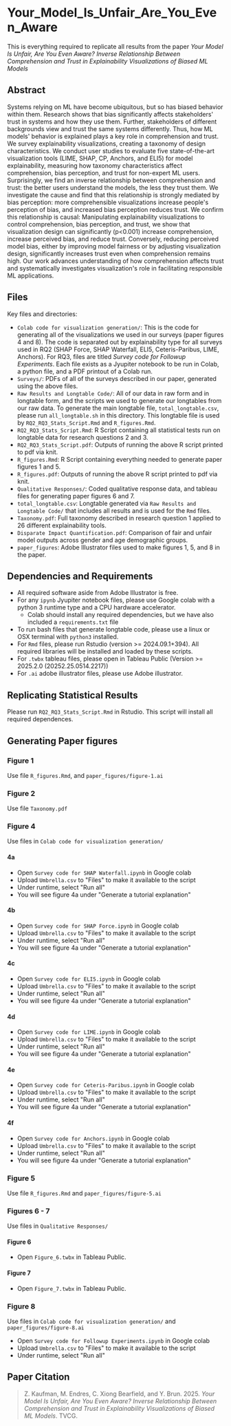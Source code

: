 # Your_Model_Is_Unfair_Are_You_Even_Aware
This is everything required to replicate all results from the paper *Your Model Is Unfair, Are You Even Aware? Inverse Relationship Between Comprehension and Trust in Explainability Visualizations of Biased ML Models*

## Abstract
Systems relying on ML have become ubiquitous, but so has biased behavior within them. Research shows that bias significantly affects stakeholders' trust in systems and how they use them. Further, stakeholders of different backgrounds view and trust the same systems differently. Thus, how ML models' behavior is explained plays a key role in comprehension and trust. We survey explainability visualizations, creating a taxonomy of design characteristics. We conduct user studies to evaluate five state-of-the-art visualization tools (LIME, SHAP, CP, Anchors, and ELI5) for model explainability, measuring how taxonomy characteristics affect comprehension, bias perception, and trust for non-expert ML users. Surprisingly, we find an inverse relationship between comprehension and trust: the better users understand the models, the less they trust them. We investigate the cause and find that this relationship is strongly mediated by bias perception: more comprehensible visualizations increase people's perception of bias, and increased bias perception reduces trust. We confirm this relationship is causal: Manipulating explainability visualizations to control comprehension, bias perception, and trust, we show that visualization design can significantly (p<0.001) increase comprehension, increase perceived bias, and reduce trust. Conversely, reducing perceived model bias, either by improving model fairness or by adjusting visualization design, significantly increases trust even when comprehension remains high.  Our work advances understanding of how comprehension affects trust and systematically investigates visualization\'s role in facilitating responsible ML applications. 


## Files
Key files and directories:
- `Colab code for visualization generation/`: This is the code for generating all of the visualizations we used in our surveys (paper figures 4 and 8). The code is separated out by explainability type for all surveys used in RQ2 (SHAP Force, SHAP Waterfall, ELI5, Ceteris-Paribus, LIME, Anchors). For RQ3, files are titled *Survey code for Followup Experiments*. Each file exists as a Jyupiter notebook to be run in Colab, a python file, and a PDF printout of a Colab run. 
- `Surveys/`: PDFs of all of the surveys described in our paper, generated using the above files.
- `Raw Results and Longtable Code/`: All of our data in raw form and in longtable form, and the scripts we used to generate our longtables from our raw data. To generate the main longtable file, `total_longtable.csv`, please run `all_longtable.sh` in this directory. This longtable file is used by `RQ2_RQ3_Stats_Script.Rmd` and `R_figures.Rmd`.
- `RQ2_RQ3_Stats_Script.Rmd`: R Script containing all statistical tests run on longtable data for research questions 2 and 3. 
- `RQ2_RQ3_Stats_Script.pdf`: Outputs of running the above R script printed to pdf via knit.
- `R_figures.Rmd`: R Script containing everything needed to generate paper figures 1 and 5.
- `R_figures.pdf`: Outputs of running the above R script printed to pdf via knit.
- `Qualitative Responses/`: Coded qualitative response data, and tableau files for generating paper figures 6 and 7. 
- `total_longtable.csv`: Longtable generated via `Raw Results and Longtable Code/` that includes all results and is used for the `Rmd` files.
- `Taxonomy.pdf`: Full taxonomy described in research question 1 applied to 26 different explainability tools. 
- `Disparate Impact Quantification.pdf`: Comparison of fair and unfair model outputs across gender and age demographic groups.
- `paper_figures`: Adobe Illustrator files used to make figures 1, 5, and 8 in the paper. 

## Dependencies and Requirements 
- All required software aside from Adobe Illustrator is free.
- For any `ipynb` Jyupiter notebook files, please use Google colab with a python 3 runtime type and a CPU hardware accelerator.
  - Colab should install any required dependencies, but we have also included a `requirements.txt` file 
- To run bash files that generate longtable code, please use a linux or OSX terminal with `python3` installed.
- For `Rmd` files, please run Rstudio (version >= 2024.09.1+394). All required libraries will be installed and loaded by these scripts.
- For `.twbx` tableau files, please open in Tableau Public (Version >= 2025.2.0 (20252.25.0514.2217))
- For `.ai` adobe illustrator files, please use Adobe illustrator.

## Replicating Statistical Results
Please run `RQ2_RQ3_Stats_Script.Rmd` in Rstudio. This script will install all required dependences.

## Generating Paper figures 
### Figure 1 
Use file `R_figures.Rmd`, and `paper_figures/figure-1.ai`
### Figure 2
Use file `Taxonomy.pdf`
### Figure 4 
Use files in `Colab code for visualization generation/`
#### 4a 
- Open `Survey code for SHAP Waterfall.ipynb` in Google colab
- Upload `Umbrella.csv` to "Files" to make it available to the script 
- Under runtime, select "Run all"
- You will see figure 4a under "Generate a tutorial explanation"
#### 4b
- Open `Survey code for SHAP Force.ipynb` in Google colab
- Upload `Umbrella.csv` to "Files" to make it available to the script 
- Under runtime, select "Run all"
- You will see figure 4a under "Generate a tutorial explanation"
#### 4c
- Open `Survey code for ELI5.ipynb` in Google colab
- Upload `Umbrella.csv` to "Files" to make it available to the script 
- Under runtime, select "Run all"
- You will see figure 4a under "Generate a tutorial explanation"
#### 4d
- Open `Survey code for LIME.ipynb` in Google colab
- Upload `Umbrella.csv` to "Files" to make it available to the script 
- Under runtime, select "Run all"
- You will see figure 4a under "Generate a tutorial explanation"
#### 4e
- Open `Survey code for Ceteris-Paribus.ipynb` in Google colab
- Upload `Umbrella.csv` to "Files" to make it available to the script 
- Under runtime, select "Run all"
- You will see figure 4a under "Generate a tutorial explanation"
#### 4f
- Open `Survey code for Anchors.ipynb` in Google colab
- Upload `Umbrella.csv` to "Files" to make it available to the script 
- Under runtime, select "Run all"
- You will see figure 4a under "Generate a tutorial explanation"
### Figure 5 
Use file `R_figures.Rmd` and `paper_figures/figure-5.ai`
### Figures 6 - 7
Use files in `Qualitative Responses/`
#### Figure 6
- Open `Figure_6.twbx` in Tableau Public.
#### Figure 7
- Open `Figure_7.twbx` in Tableau Public.
### Figure 8 
Use files in `Colab code for visualization generation/` and `paper_figures/figure-8.ai`
- Open `Survey code for Followup Experiments.ipynb` in Google colab
- Upload `Umbrella.csv` to "Files" to make it available to the script 
- Under runtime, select "Run all"

## Paper Citation
> Z. Kaufman, M. Endres, C. Xiong Bearfield, and Y. Brun. 2025. *Your Model Is Unfair, Are You Even Aware? Inverse Relationship Between Comprehension and Trust in Explainability Visualizations of Biased ML Models*. TVCG. 

